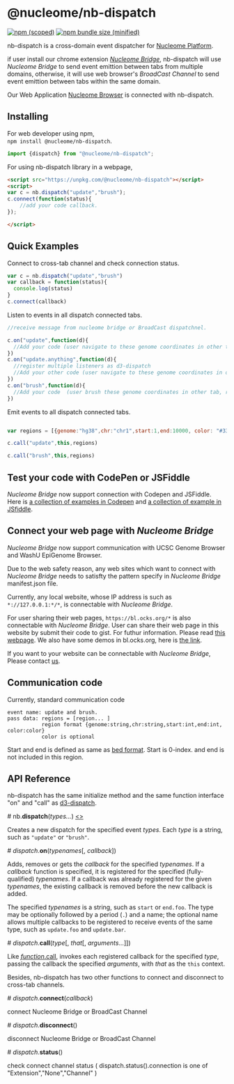 # @nucleome/nb-dispatch
[![npm (scoped)](https://img.shields.io/npm/v/@nucleome/nb-dispatch.svg)](https://www.npmjs.com/package/@nucleome/nb-dispatch)
[![npm bundle size (minified)](https://img.shields.io/bundlephobia/min/@nucleome/nb-dispatch.svg)](https://github.com/nucleome/nb-dispatch)

nb-dispatch is a cross-domain event dispatcher for [Nucleome Platform](http://doc.nucleome.org). 

if user install our chrome extension [*Nucleome Bridge*](https://chrome.google.com/webstore/detail/djcdicpaejhpgncicoglfckiappkoeof), nb-dispatch will use *Nucleome Bridge* to send event emittion between tabs from multiple domains, otherwise, it will use web browser's *BroadCast Channel* to send event emittion between tabs within the same domain.

Our Web Application [Nucleome Browser](https://vis.nucleome.org) is connected with nb-dispatch.
## Installing
For web developer using npm,  
`npm install @nucleome/nb-dispatch`.

```javascript
import {dispatch} from "@nucleome/nb-dispatch";
```
For using nb-dispatch library in a webpage,

```html
<script src="https://unpkg.com/@nucleome/nb-dispatch"></script>
<script>
var c = nb.dispatch("update","brush");
c.connect(function(status){
    //add your code callback.
});

</script>

```
## Quick Examples

Connect to cross-tab channel and check connection status.
```javascript
var c = nb.dispatch("update","brush")
var callback = function(status){
  console.log(status)
}
c.connect(callback)
```
Listen to events in all dispatch connected tabs.
```javascript
//receive message from nucleome bridge or BroadCast dispatchnel.

c.on("update",function(d){
  //Add your code (user navigate to these genome coordinates in other tab, respond accordingly )
})
c.on("update.anything",function(d){
  //register multiple listeners as d3-dispatch
  //Add your other code (user navigate to these genome coordinates in other tab, respond accordingly )
})
c.on("brush",function(d){
  //Add your code  (user brush these genome coordinates in other tab, respond accordingly )
})
```
Emit events to all dispatch connected tabs.
```javascript

var regions = [{genome:"hg38",chr:"chr1",start:1,end:10000, color: "#336289" },{genome:"hg38",chr:"chr2",start:1,end:1000}]

c.call("update",this,regions)

c.call("brush",this,regions)
```

## Test your code with CodePen or JSFiddle
*Nucleome Bridge* now support connection with Codepen and JSFiddle.
Here is [a collection of examples in Codepen](https://codepen.io/collection/DkGVYL/) and [a collection of example in JSfiddle](https://jsfiddle.net/user/nucleome/fiddles/).

## Connect your web page with *Nucleome Bridge*
*Nucleome Bridge* now support communication with UCSC Genome Browser and WashU EpiGenome Browser.

Due to the web safety reason, any web sites which want to connect with *Nucleome Bridge* needs to satisfty the pattern specify in *Nucleome Bridge* manifest.json file.

Currently, any local website, whose IP address is such as `*://127.0.0.1:*/*`, is connectable with *Nucleome Bridge*.

For user sharing their web pages, `https://bl.ocks.org/*` is also connectable with *Nucleome Bridge*. User can share their web page in this website by submit their code to gist. For futhur information. Please read [this webpage](https://bl.ocks.org/-/about).
We also have some demos in bl.ocks.org, here is [the link](https://bl.ocks.org/nb1page).

If you want to your website can be connectable with *Nucleome Bridge*, Please contact [us](mailto:zhuxp@cmu.edu). 



## Communication code

Currently, standard communication code
```
event name: update and brush.
pass data: regions = [region... ]
           region format {genome:string,chr:string,start:int,end:int, color:color}
           color is optional
```
Start and end is defined as same as [bed format](https://genome.ucsc.edu/FAQ/FAQformat.html#format1). Start is 0-index. and end is not included in this region.

## API Reference 
nb-dispatch has the same initialize method and the same function interface "on" and "call" as [d3-dispatch](https://github.com/d3/d3-dispatch).

\# nb.<b>dispatch</b>(<i>types…</i>) [<>](https://github.com/nucleome/nb-dispatch/blob/master/src/dispatch.js "Source")

Creates a new dispatch for the specified event *types*. Each *type* is a string, such as `"update"` or `"brush"`.


\# *dispatch*.<b>on</b>(<i>typenames</i>[, <i>callback</i>]) 

Adds, removes or gets the *callback* for the specified *typenames*. If a *callback* function is specified, it is registered for the specified (fully-qualified) *typenames*. If a callback was already registered for the given *typenames*, the existing callback is removed before the new callback is added.

The specified *typenames* is a string, such as `start` or `end.foo`. The type may be optionally followed by a period (`.`) and a name; the optional name allows multiple callbacks to be registered to receive events of the same type, such as `update.foo` and `update.bar`. 

\# *dispatch*.<b>call</b>(<i>type</i>[, <i>that</i>[, <i>arguments…</i>]]) 

Like [*function*.call](https://developer.mozilla.org/en-US/docs/Web/JavaScript/Reference/Global_Objects/Function/call), invokes each registered callback for the specified *type*, passing the callback the specified *arguments*, with *that* as the `this` context. 

Besides, nb-dispatch has two other functions to connect and disconnect to cross-tab channels.

\# *dispatch*.<b>connect</b>(<i>callback</i>) 

connect Nucleome Bridge or BroadCast Channel 

\# *dispatch*.<b>disconnect</b>() 

disconnect Nucleome Bridge or BroadCast Channel 

\# *dispatch*.<b>status</b>() 

check connect channel status ( dispatch.status().connection is one of "Extension","None","Channel" ) 
